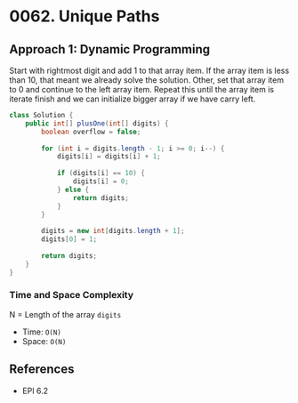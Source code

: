 # 0062. Unique Paths

## Approach 1: Dynamic Programming
Start with rightmost digit and add 1 to that array item. If the array item is less than 10, that meant we already solve the solution. Other, set that array item to 0 and continue to the left array item. Repeat this until the array item is iterate finish and we can initialize bigger array if we have carry left.

```Java
class Solution {
    public int[] plusOne(int[] digits) {
        boolean overflow = false;
        
        for (int i = digits.length - 1; i >= 0; i--) {
            digits[i] = digits[i] + 1;
            
            if (digits[i] == 10) {
                digits[i] = 0;
            } else {
                return digits;
            }
        }
        
        digits = new int[digits.length + 1];
        digits[0] = 1;
        
        return digits;
    }
}
```

### Time and Space Complexity

N = Length of the array `digits`
- Time: `O(N)`
- Space: `O(N)`

## References
- EPI 6.2